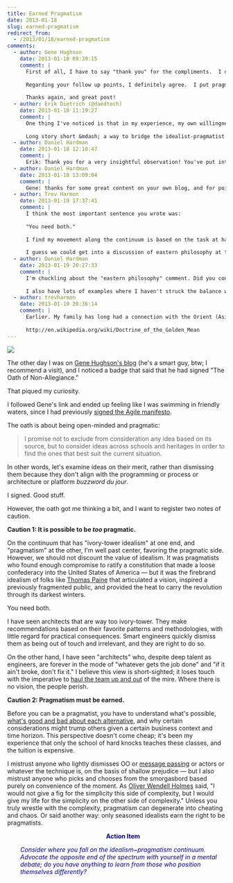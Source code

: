```yaml
---
title: Earned Pragmatism
date: 2013-01-18
slug: earned-pragmatism
redirect_from:
  - /2013/01/18/earned-pragmatism
comments:
  - author: Gene Hughson
    date: 2013-01-18 09:39:15
    comment: |
      First of all, I have to say "thank you" for the compliments.  I don't expect to see those pop up in the feeds I subscribe to - it was a pleasant surprise.
      
      Regarding your follow up points, I definitely agree.  I put pragmatism in the center of a continuum that starts with dogma on one end and anarchy on the other.  Drifting aimlessly is no better than following blindly.  Your second point illustrates the cure to the first - being able to justify your decisions should help to keep you from swinging too far to either side.
      
      Thanks again, and great post!
  - author: Erik Dietrich (@daedtech)
    date: 2013-01-18 11:19:27
    comment: |
      One thing I've noticed is that in my experience, my own willingness to burn the midnight oil can make up for the occasional drift too far into the realm of the idealist.  I may look at a functional code base with some technical debt that's not hurting the business and experience a kind of OCD "we can make this better."  If I solve this on the company dime, that's no good, but if I go home with the challenge, prove it out, implement it and present it, it's a win for everyone &mdash; company gets less tech debt for free and I learn something in the process while satisfying my own neurosis.
      
      Long story short &mdash; a way to bridge the idealist-pragmatist gap is to indulge idealism when nothing is at stake.
  - author: Daniel Hardman
    date: 2013-01-18 12:10:47
    comment: |
      Erik: Thank you for a very insightful observation! You've put into words something that I intuited but could never quite articulate &mdash; why it's vital that architects tinker and write code on their own time. This is one example of a perfect compromise where everybody comes out ahead.
  - author: Daniel Hardman
    date: 2013-01-18 13:09:04
    comment: |
      Gene: thanks for some great content on your own blog, and for pointing me to the oath. Good learning all around!
  - author: Trev Harmon
    date: 2013-01-19 17:37:41
    comment: |
      I think the most important sentence you wrote was:
      
      "You need both."
      
      I find my movement along the continuum is based on the task at hand. There's a time to push for the ivory-tower ideal and other times when doing anything more then the "quick and dirty" is overkill. The trick, and it's a difficult trick to pull off consistently, is to know the difference. I have no lack of examples where what I thought was the best approach turned out to be diametrically opposed to what would have been best. I think that's where experience is king and dogma is the enemy, as I've seen too many push too far into the area of diminishing returns (e.g., we *must* handle every use case &mdash; even the one that only occurs once every billion years) and too many dash off something quick that eventually becomes a millstone around the organization's neck.
      
      I guess we could get into a discussion of eastern philosophy at this point....
  - author: Daniel Hardman
    date: 2013-01-19 20:27:33
    comment: |
      I'm chuckling about the "eastern philosophy" comment. Did you connect to that worldview while in Japan &mdash; or earlier?
      
      I also have lots of examples where I haven't struck the balance wisely. Sigh...
  - author: trevharmon
    date: 2013-01-19 20:36:14
    comment: |
      Earlier. My family has long had a connection with the Orient (Asia particularly). 中庸, or the Golden Mean, was at times brought up in home discussions while growing up.
      
      http://en.wikipedia.org/wiki/Doctrine_of_the_Golden_Mean
---
```

<a href="http://alistair.cockburn.us/Oath+of+Non-Allegiance"><img src="assets/oath.jpg" /></a>

The other day I was on <a href="http://genehughson.wordpress.com/" target="_blank">Gene Hughson's blog</a> (he's a smart guy, btw; I recommend a visit), and I noticed a badge that said that he had signed "The Oath of Non-Allegiance."

That piqued my curiosity.

I followed Gene's link and ended up feeling like I was swimming in friendly waters, since I had previously <a href="manifestos" target="_blank">signed the Agile manifesto</a>.

The oath is about being open-minded and pragmatic:
 >I promise not to exclude from consideration any idea based on its source, but to consider ideas across schools and heritages in order to find the ones that best suit the current situation.
 
In other words, let's examine ideas on their merit, rather than dismissing them because they don't align with the programming or process or architecture or platform <em>buzzword du jour</em>.

I signed. Good stuff.

However, the oath got me thinking a bit, and I want to register two notes of caution.

<strong>Caution 1: It is possible to be <em>too</em> pragmatic.</strong>

On the continuum that has "ivory-tower idealism" at one end, and "pragmatism" at the other, I'm well past center, favoring the pragmatic side. However, we should not discount the value of idealism. It was pragmatists who found enough compromise to ratify a constitution that made a loose confederacy into the United States of America &mdash; but it was the firebrand idealism of folks like <a class="zem_slink" title="Thomas Paine" href="http://en.wikipedia.org/wiki/Thomas_Paine" target="_blank" rel="wikipedia">Thomas Paine</a> that articulated a vision, inspired a previously fragmented public, and provided the heat to carry the revolution through its darkest winters.

You need both.

I have seen architects that are way too ivory-tower. They make recommendations based on their favorite patterns and methodologies, with little regard for practical consequences. Smart engineers quickly dismiss them as being out of touch and irrelevant, and they are right to do so.

On the other hand, I have seen "architects" who, despite deep talent as engineers, are forever in the mode of "whatever gets the job done" and "if it ain't broke, don't fix it." I believe this view is short-sighted; it loses touch with the imperative to <a href="learned-helplessness-rats-and-people-power">haul the team up and out</a> of the mire. Where there is no vision, the people perish.

<strong>Caution 2: Pragmatism must be earned.</strong>

Before you can be a pragmatist, you have to understand what's possible, <a title="Good Code Is Balanced" href="good-code-is-balanced.md">what's good and bad about each alternative</a>, and why certain considerations might trump others given a certain business context and time horizon. This perspective doesn't come cheap; it's been my experience that only the school of hard knocks teaches these classes, and the tuition is expensive.

I mistrust anyone who lightly dismisses OO or <a class="zem_slink" title="Message passing" href="http://en.wikipedia.org/wiki/Message_passing" target="_blank" rel="wikipedia">message passing</a> or actors or whatever the technique is, on the basis of shallow prejudice &mdash; but I also mistrust anyone who picks and chooses from the smorgasbord based purely on convenience of the moment. As <a class="zem_slink" title="Oliver Wendell Holmes, Sr." href="http://en.wikipedia.org/wiki/Oliver_Wendell_Holmes%2C_Sr." target="_blank" rel="wikipedia">Oliver Wendell Holmes</a> said, "I would not give a fig for the simplicity this side of complexity, but I would give my life for the simplicity on the other side of complexity." Unless you truly wrestle with the complexity, pragmatism can degenerate into cheating and chaos. Or said another way: only seasoned idealists earn the right to be pragmatists.
<p style="padding-left:30px;text-align:center;"><strong><span style="color:#000080;">Action Item</span></strong></p>
<p style="padding-left:30px;"><em><span style="color:#000080;">Consider where you fall on the idealism~pragmatism continuum. Advocate the opposite end of the spectrum with yourself in a mental debate; do you have anything to learn from those who position themselves differently?</span></em></p>
